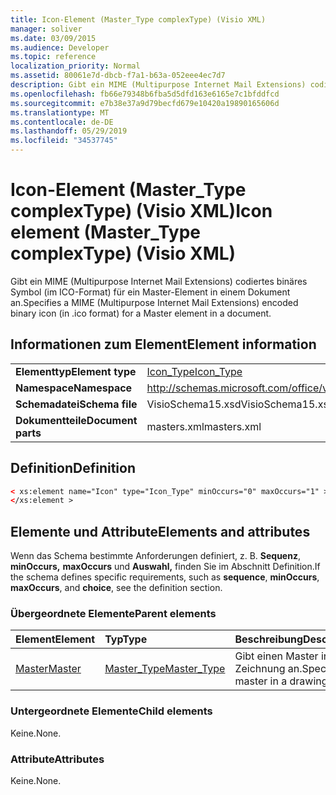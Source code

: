 ```yaml
---
title: Icon-Element (Master_Type complexType) (Visio XML)
manager: soliver
ms.date: 03/09/2015
ms.audience: Developer
ms.topic: reference
localization_priority: Normal
ms.assetid: 80061e7d-dbcb-f7a1-b63a-052eee4ec7d7
description: Gibt ein MIME (Multipurpose Internet Mail Extensions) codiertes binäres Symbol (im ICO-Format) für ein Master-Element in einem Dokument an.
ms.openlocfilehash: fb66e79348b6fba5d5dfd163e6165e7c1bfddfcd
ms.sourcegitcommit: e7b38e37a9d79becfd679e10420a19890165606d
ms.translationtype: MT
ms.contentlocale: de-DE
ms.lasthandoff: 05/29/2019
ms.locfileid: "34537745"
---
```

# <a name="icon-element-master_type-complextype-visio-xml"></a><span data-ttu-id="63fe6-103">Icon-Element (Master_Type complexType) (Visio XML)</span><span class="sxs-lookup"><span data-stu-id="63fe6-103">Icon element (Master_Type complexType) (Visio XML)</span></span>

<span data-ttu-id="63fe6-104">Gibt ein MIME (Multipurpose Internet Mail Extensions) codiertes binäres Symbol (im ICO-Format) für ein Master-Element in einem Dokument an.</span><span class="sxs-lookup"><span data-stu-id="63fe6-104">Specifies a MIME (Multipurpose Internet Mail Extensions) encoded binary icon (in .ico format) for a Master element in a document.</span></span>
  
## <a name="element-information"></a><span data-ttu-id="63fe6-105">Informationen zum Element</span><span class="sxs-lookup"><span data-stu-id="63fe6-105">Element information</span></span>

|||
|:-----|:-----|
|<span data-ttu-id="63fe6-106">**Elementtyp**</span><span class="sxs-lookup"><span data-stu-id="63fe6-106">**Element type**</span></span> <br/> |[<span data-ttu-id="63fe6-107">Icon_Type</span><span class="sxs-lookup"><span data-stu-id="63fe6-107">Icon_Type</span></span>](icon_type-complextypevisio-xml.md) <br/> |
|<span data-ttu-id="63fe6-108">**Namespace**</span><span class="sxs-lookup"><span data-stu-id="63fe6-108">**Namespace**</span></span> <br/> |http://schemas.microsoft.com/office/visio/2012/main  <br/> |
|<span data-ttu-id="63fe6-109">**Schemadatei**</span><span class="sxs-lookup"><span data-stu-id="63fe6-109">**Schema file**</span></span> <br/> |<span data-ttu-id="63fe6-110">VisioSchema15.xsd</span><span class="sxs-lookup"><span data-stu-id="63fe6-110">VisioSchema15.xsd</span></span>  <br/> |
|<span data-ttu-id="63fe6-111">**Dokumentteile**</span><span class="sxs-lookup"><span data-stu-id="63fe6-111">**Document parts**</span></span> <br/> |<span data-ttu-id="63fe6-112">masters.xml</span><span class="sxs-lookup"><span data-stu-id="63fe6-112">masters.xml</span></span>  <br/> |
   
## <a name="definition"></a><span data-ttu-id="63fe6-113">Definition</span><span class="sxs-lookup"><span data-stu-id="63fe6-113">Definition</span></span>

```XML
< xs:element name="Icon" type="Icon_Type" minOccurs="0" maxOccurs="1" >
</xs:element >
```

## <a name="elements-and-attributes"></a><span data-ttu-id="63fe6-114">Elemente und Attribute</span><span class="sxs-lookup"><span data-stu-id="63fe6-114">Elements and attributes</span></span>

<span data-ttu-id="63fe6-115">Wenn das Schema bestimmte Anforderungen definiert, z. B. **Sequenz**, **minOccurs,** **maxOccurs** und **Auswahl,** finden Sie im Abschnitt Definition.</span><span class="sxs-lookup"><span data-stu-id="63fe6-115">If the schema defines specific requirements, such as **sequence**, **minOccurs**, **maxOccurs**, and **choice**, see the definition section.</span></span> 
  
### <a name="parent-elements"></a><span data-ttu-id="63fe6-116">Übergeordnete Elemente</span><span class="sxs-lookup"><span data-stu-id="63fe6-116">Parent elements</span></span>

|<span data-ttu-id="63fe6-117">**Element**</span><span class="sxs-lookup"><span data-stu-id="63fe6-117">**Element**</span></span>|<span data-ttu-id="63fe6-118">**Typ**</span><span class="sxs-lookup"><span data-stu-id="63fe6-118">**Type**</span></span>|<span data-ttu-id="63fe6-119">**Beschreibung**</span><span class="sxs-lookup"><span data-stu-id="63fe6-119">**Description**</span></span>|
|:-----|:-----|:-----|
|[<span data-ttu-id="63fe6-120">Master</span><span class="sxs-lookup"><span data-stu-id="63fe6-120">Master</span></span>](master-element-masters_type-complextypevisio-xml.md) <br/> |[<span data-ttu-id="63fe6-121">Master_Type</span><span class="sxs-lookup"><span data-stu-id="63fe6-121">Master_Type</span></span>](master_type-complextypevisio-xml.md) <br/> |<span data-ttu-id="63fe6-122">Gibt einen Master in einer Zeichnung an.</span><span class="sxs-lookup"><span data-stu-id="63fe6-122">Specifies a master in a drawing.</span></span>  <br/> |
   
### <a name="child-elements"></a><span data-ttu-id="63fe6-123">Untergeordnete Elemente</span><span class="sxs-lookup"><span data-stu-id="63fe6-123">Child elements</span></span>

<span data-ttu-id="63fe6-124">Keine.</span><span class="sxs-lookup"><span data-stu-id="63fe6-124">None.</span></span>
  
### <a name="attributes"></a><span data-ttu-id="63fe6-125">Attribute</span><span class="sxs-lookup"><span data-stu-id="63fe6-125">Attributes</span></span>

<span data-ttu-id="63fe6-126">Keine.</span><span class="sxs-lookup"><span data-stu-id="63fe6-126">None.</span></span>
  

